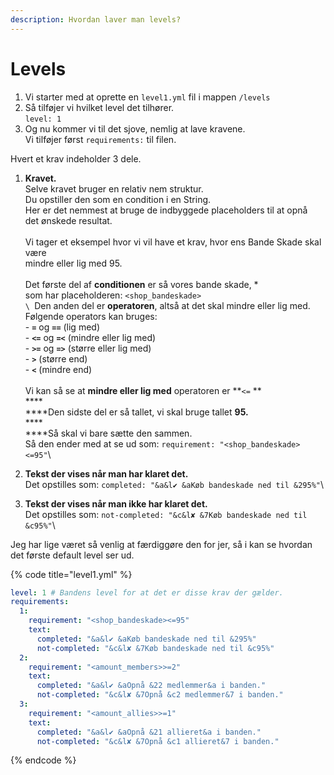 ```yaml
---
description: Hvordan laver man levels?
---
```


# Levels



1. Vi starter med at oprette en `level1.yml` fil i mappen `/levels`
2. Så tilføjer vi hvilket level det tilhører.\
   `level: 1`
3. Og nu kommer vi til det sjove, nemlig at lave kravene.\
   Vi tilføjer først `requirements:` til filen.

Hvert et krav indeholder 3 dele.

1. **Kravet.**\
   Selve kravet bruger en relativ nem struktur. \
   Du opstiller den som en condition i en String.\
   Her er det nemmest at bruge de indbyggede placeholders til at opnå\
   det ønskede resultat.\
   \
   Vi tager et eksempel hvor vi vil have et krav, hvor ens Bande Skade skal være \
   mindre eller lig med 95.\
   \
   Det første del af **conditionen** er så vores bande skade, \*\
   som har placeholderen: `<shop_bandeskade>`\
   ``\
   ``Den anden del er **operatoren**, altså at det skal mindre eller lig med.\
   Følgende operators kan bruges:\
   \- **`=`** og **`==`** (lig med)\
   \- **`<=`** og **`=<`** (mindre eller lig med)\
   \- **`>=`** og **`=>`** (større eller lig med)\
   \- **`>`** (større end)\
   \- **`<`** (mindre end)\
   \
   Vi kan så se at **mindre eller lig med** operatoren er **`<=` ** \
   ****\
   ****Den sidste del er så tallet, vi skal bruge tallet **95.**\
   ****\
   ****Så skal vi bare sætte den sammen.\
   Så den ender med at se ud som: `requirement: "<shop_bandeskade><=95"`\

2. **Tekst der vises når man har klaret det.**\
   Det opstilles som: `completed: "&a&l✔ &aKøb bandeskade ned til &295%"`\

3. **Tekst der vises når man ikke har klaret det.**\
   Det opstilles som: `not-completed: "&c&l✘ &7Køb bandeskade ned til &c95%"`\


Jeg har lige været så venlig at færdiggøre den for jer, så i kan se hvordan det første default level ser ud.

{% code title="level1.yml" %}
```yaml
level: 1 # Bandens level for at det er disse krav der gælder.
requirements:
  1:
    requirement: "<shop_bandeskade><=95"
    text:
      completed: "&a&l✔ &aKøb bandeskade ned til &295%"
      not-completed: "&c&l✘ &7Køb bandeskade ned til &c95%"
  2:
    requirement: "<amount_members>>=2"
    text:
      completed: "&a&l✔ &aOpnå &22 medlemmer&a i banden."
      not-completed: "&c&l✘ &7Opnå &c2 medlemmer&7 i banden."
  3:
    requirement: "<amount_allies>>=1"
    text:
      completed: "&a&l✔ &aOpnå &21 allieret&a i banden."
      not-completed: "&c&l✘ &7Opnå &c1 allieret&7 i banden."
```
{% endcode %}
